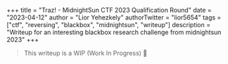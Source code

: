 +++
title = "Traz! - MidnightSun CTF 2023 Qualification Round"
date = "2023-04-12"
author = "Lior Yehezkely"
authorTwitter = "lior5654"
tags = ["ctf", "reversing", "blackbox", "midnightsun", "writeup"]
description = "Writeup for an interesting blackbox research challenge from midnightsun 2023"
+++

> This writeup is a WIP (Work In Progress) 🔨
